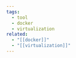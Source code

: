 ```yaml
---
tags:
  - tool
  - docker
  - virtualization
related:
  - "[[docker]]"
  - "[[virtualization]]"
---
```

